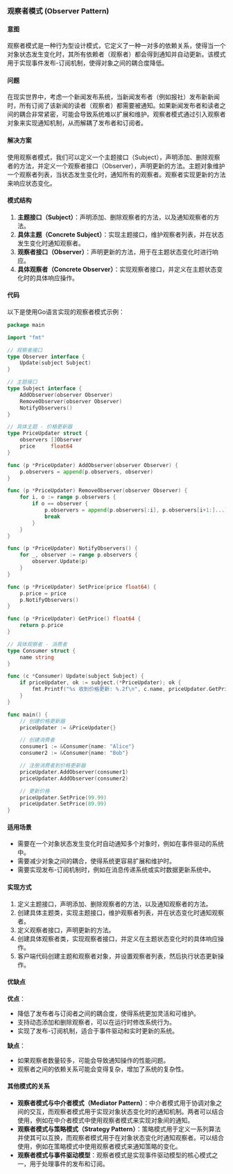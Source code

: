 ### 观察者模式 (Observer Pattern)

#### 意图
观察者模式是一种行为型设计模式，它定义了一种一对多的依赖关系，使得当一个对象状态发生变化时，其所有依赖者（观察者）都会得到通知并自动更新。该模式用于实现事件发布-订阅机制，使得对象之间的耦合度降低。

#### 问题
在现实世界中，考虑一个新闻发布系统，当新闻发布者（例如报社）发布新新闻时，所有订阅了该新闻的读者（观察者）都需要被通知。如果新闻发布者和读者之间的耦合非常紧密，可能会导致系统难以扩展和维护。观察者模式通过引入观察者对象来实现通知机制，从而解耦了发布者和订阅者。

#### 解决方案
使用观察者模式，我们可以定义一个主题接口（Subject），声明添加、删除观察者的方法，并定义一个观察者接口（Observer），声明更新的方法。主题对象维护一个观察者列表，当状态发生变化时，通知所有的观察者。观察者实现更新的方法来响应状态变化。

#### 模式结构
1. **主题接口（Subject）**：声明添加、删除观察者的方法，以及通知观察者的方法。
2. **具体主题（Concrete Subject）**：实现主题接口，维护观察者列表，并在状态发生变化时通知观察者。
3. **观察者接口（Observer）**：声明更新的方法，用于在主题状态变化时进行响应。
4. **具体观察者（Concrete Observer）**：实现观察者接口，并定义在主题状态变化时的具体响应操作。

#### 代码
以下是使用Go语言实现的观察者模式示例：

```go
package main

import "fmt"

// 观察者接口
type Observer interface {
    Update(subject Subject)
}

// 主题接口
type Subject interface {
    AddObserver(observer Observer)
    RemoveObserver(observer Observer)
    NotifyObservers()
}

// 具体主题 - 价格更新器
type PriceUpdater struct {
    observers []Observer
    price     float64
}

func (p *PriceUpdater) AddObserver(observer Observer) {
    p.observers = append(p.observers, observer)
}

func (p *PriceUpdater) RemoveObserver(observer Observer) {
    for i, o := range p.observers {
        if o == observer {
            p.observers = append(p.observers[:i], p.observers[i+1:]...)
            break
        }
    }
}

func (p *PriceUpdater) NotifyObservers() {
    for _, observer := range p.observers {
        observer.Update(p)
    }
}

func (p *PriceUpdater) SetPrice(price float64) {
    p.price = price
    p.NotifyObservers()
}

func (p *PriceUpdater) GetPrice() float64 {
    return p.price
}

// 具体观察者 - 消费者
type Consumer struct {
    name string
}

func (c *Consumer) Update(subject Subject) {
    if priceUpdater, ok := subject.(*PriceUpdater); ok {
        fmt.Printf("%s 收到价格更新: %.2f\n", c.name, priceUpdater.GetPrice())
    }
}

func main() {
    // 创建价格更新器
    priceUpdater := &PriceUpdater{}

    // 创建消费者
    consumer1 := &Consumer{name: "Alice"}
    consumer2 := &Consumer{name: "Bob"}

    // 注册消费者到价格更新器
    priceUpdater.AddObserver(consumer1)
    priceUpdater.AddObserver(consumer2)

    // 更新价格
    priceUpdater.SetPrice(99.99)
    priceUpdater.SetPrice(89.99)
}
```

#### 适用场景
- 需要在一个对象状态发生变化时自动通知多个对象时，例如在事件驱动的系统中。
- 需要减少对象之间的耦合，使得系统更容易扩展和维护时。
- 需要实现发布-订阅机制时，例如在消息传递系统或实时数据更新系统中。

#### 实现方式
1. 定义主题接口，声明添加、删除观察者的方法，以及通知观察者的方法。
2. 创建具体主题类，实现主题接口，维护观察者列表，并在状态变化时通知观察者。
3. 定义观察者接口，声明更新的方法。
4. 创建具体观察者类，实现观察者接口，并定义在主题状态变化时的具体响应操作。
5. 客户端代码创建主题和观察者对象，并设置观察者列表，然后执行状态更新操作。

#### 优缺点
**优点**：
- 降低了发布者与订阅者之间的耦合度，使得系统更加灵活和可维护。
- 支持动态添加和删除观察者，可以在运行时修改系统行为。
- 实现了发布-订阅机制，适合于事件驱动和实时更新的系统。

**缺点**：
- 如果观察者数量较多，可能会导致通知操作的性能问题。
- 观察者之间的依赖关系可能会变得复杂，增加了系统的复杂性。

#### 其他模式的关系
- **观察者模式与中介者模式（Mediator Pattern）**：中介者模式用于协调对象之间的交互，而观察者模式用于实现对象状态变化时的通知机制。两者可以结合使用，例如在中介者模式中使用观察者模式来实现对象间的通知。
- **观察者模式与策略模式（Strategy Pattern）**：策略模式用于定义一系列算法并使其可以互换，而观察者模式用于在对象状态变化时通知观察者。可以结合使用，例如在策略模式中使用观察者模式来通知策略的变化。
- **观察者模式与事件驱动模型**：观察者模式是实现事件驱动模型的核心模式之一，用于处理事件的发布和订阅。